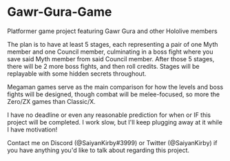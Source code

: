 # Gawr-Gura-Game
Platformer game project featuring Gawr Gura and other Hololive members

The plan is to have at least 5 stages, each representing a pair of one Myth member and one Council member, culminating in a boss fight where you save said Myth member from said Council member.
After those 5 stages, there will be 2 more boss fights, and then roll credits.
Stages will be replayable with some hidden secrets throughout.

Megaman games serve as the main comparison for how the levels and boss fights will be designed, though combat will be melee-focused, so more the Zero/ZX games than Classic/X.

I have no deadline or even any reasonable prediction for when or IF this project will be completed.
I work slow, but I'll keep plugging away at it while I have motivation!

Contact me on Discord (@SaiyanKirby#3999) or Twitter (@SaiyanKirby) if you have anything you'd like to talk about regarding this project.
